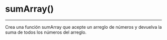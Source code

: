 # sumArray\(\) 
___

Crea una función sumArray que acepte un arreglo de números y devuelva la suma de todos los números del arreglo. 